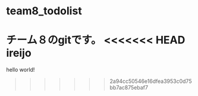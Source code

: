 # team8_todolist
チーム８のgitです。
<<<<<<< HEAD
ireijo
=======
hello world!
>>>>>>> 2a94cc50546e16dfea3953c0d75bb7ac875ebaf7
